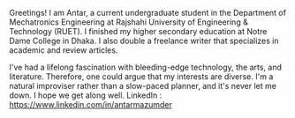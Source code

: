 Greetings! I am Antar, a current undergraduate student in the Department of Mechatronics Engineering at Rajshahi University of Engineering & Technology (RUET).
I finished my higher secondary education at Notre Dame College in Dhaka. I also double a freelance writer that specializes in academic and review articles.

I've had a lifelong fascination with bleeding-edge technology, the arts, and literature. Therefore, one could argue that my interests are diverse. 
I'm a natural improviser rather than a slow-paced planner, and it's never let me down. I hope we get along well.
LinkedIn : https://www.linkedin.com/in/antarmazumder

<!---
AntarCreates/AntarCreates is a ✨ special ✨ repository because its `README.md` (this file) appears on your GitHub profile.
You can click the Preview link to take a look at your changes.
--->
